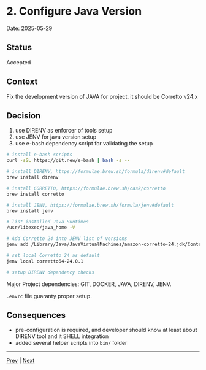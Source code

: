 # 2. Configure Java Version

Date: 2025-05-29

## Status

Accepted

## Context

Fix the development version of JAVA for project. it should be Corretto v24.x

## Decision

1. use DIRENV as enforcer of tools setup
2. use JENV for java version setup
3. use e-bash dependency script for validating the setup

```bash
# install e-bash scripts
curl -sSL https://git.new/e-bash | bash -s --

# install DIRENV, https://formulae.brew.sh/formula/direnv#default
brew install direnv

# install CORRETTO, https://formulae.brew.sh/cask/corretto
brew install corretto

# install JENV, https://formulae.brew.sh/formula/jenv#default
brew install jenv

# list installed Java Runtimes
/usr/libexec/java_home -V

# Add Corretto 24 into JENV list of versions
jenv add /Library/Java/JavaVirtualMachines/amazon-corretto-24.jdk/Contents/Home

# set local Corretto 24 as default
jenv local corretto64-24.0.1

# setup DIRENV dependency checks
```

Major Project dependencies: GIT, DOCKER, JAVA, DIRENV, JENV.

`.envrc` file guaranty proper setup.

## Consequences

- pre-configuration is required, and developer should know at least about DIRENV tool and it SHELL integration
- added several helper scripts into `bin/` folder

---

[Prev](./0001-project-initialization.md) | [Next](./0003-setup-springboot-project-structure.md)